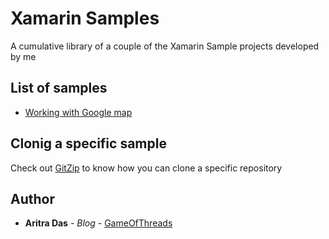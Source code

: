 # Xamarin Samples
A cumulative library of a couple of the Xamarin Sample projects developed by me

## List of samples
  - [Working with Google map](XF_GoogleMap)
  
## Clonig a specific sample
Check out [GitZip](https://kinolien.github.io/gitzip/) to know how you can clone a specific repository


## Author

* **Aritra Das** - *Blog* - [GameOfThreads](https://gameofthreads.online/)
